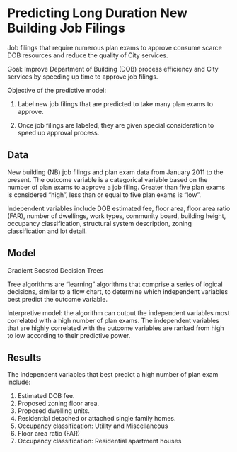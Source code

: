 # Predicting Long Duration New Building Job Filings

Job filings that require numerous plan exams to approve consume scarce DOB resources and reduce the quality of City services.

Goal: Improve Department of Building (DOB) process efficiency and City services by speeding up time to approve job filings.

Objective of the predictive model: 

1. Label new job filings that are predicted to take many plan exams to approve.

2. Once job filings are labeled, they are given special consideration to speed up approval process.

## Data
New building (NB) job filings and plan exam data from January 2011 to the present. The outcome variable is a categorical variable based on the number of plan exams to approve a job filing. Greater than five plan exams is considered “high”, less than or equal to five plan exams is “low”.

Independent variables include DOB estimated fee, floor area, floor area ratio (FAR), number of dwellings, work types, community board, building height, occupancy classification, structural system description, zoning classification and lot detail.

## Model
Gradient Boosted Decision Trees

Tree algorithms are “learning” algorithms that comprise a series of logical decisions, similar to a flow chart, to determine which independent variables best predict the outcome variable.

Interpretive model: the algorithm can output the independent variables most correlated with a high number of plan exams. The independent variables that are highly correlated with the outcome variables are ranked from high to low according to their predictive power.


## Results
The independent variables that best predict a high number of plan exam include:
1. Estimated DOB fee.
2. Proposed zoning floor area.
3. Proposed dwelling units.
4. Residential detached or attached single family homes.
5. Occupancy classification: Utility and Miscellaneous
6. Floor area ratio (FAR)
7. Occupancy classification: Residential apartment houses






